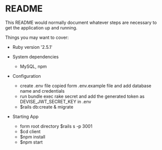 # README

This README would normally document whatever steps are necessary to get the
application up and running.

Things you may want to cover:

* Ruby version
  '2.5.1'
* System dependencies
  * MySQL, npm

* Configuration
  * create .env file copied form .env.example file and add database name and credentials
  * run bundle exec rake secret and add the generated token as DEVISE_JWT_SECRET_KEY in .env
  * $rails db:create & migrate

* Starting App
  * form root directory $rails s -p 3001
  * $cd client
  * $npm install
  * $npm start
